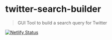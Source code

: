 # twitter-search-builder

> GUI Tool to build a search query for Twitter

[![Netlify Status](https://api.netlify.com/api/v1/badges/02f98b20-3f58-4901-af25-9ddb8849c2e7/deploy-status)](https://app.netlify.com/sites/twitter-search-builder/deploys)
